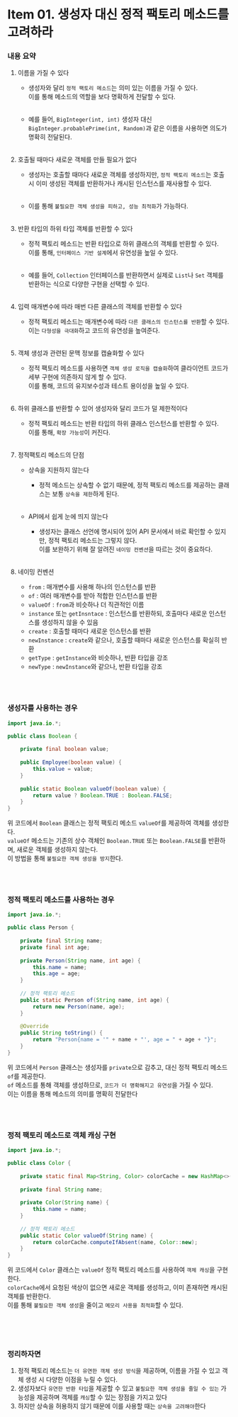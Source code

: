 # Item 01. 생성자 대신 정적 팩토리 메소드를 고려하라

### 내용 요약 <br>
1. 이름을 가질 수 있다
    - 생성자와 달리 `정적 팩토리 메소드`는 의미 있는 이름을 가질 수 있다. <br>
      이를 통해 메소드의 역할을 보다 명확하게 전달할 수 있다. <br><br>

    - 예를 들어, `BigInteger(int, int)` 생성자 대신 `BigInteger.probablePrime(int, Random)`과 같은 이름을 사용하면 의도가 명확히 전달된다. <br><br>


2. 호출될 때마다 새로운 객체를 만들 필요가 없다
    - 생성자는 호출할 때마다 새로운 객체를 생성하지만, `정적 팩토리 메소드`는 호출 시 이미 생성된 객체를 반환하거나 캐시된 인스턴스를 재사용할 수 있다. <br><br>

    - 이를 통해 `불필요한 객체 생성을 피하고, 성능 최적화`가 가능하다. <br><br>

3. 반환 타입의 하위 타입 객체를 반환할 수 있다
    - 정적 팩토리 메소드는 반환 타입으로 하위 클래스의 객체를 반환할 수 있다. <br>
      이를 통해, `인터페이스 기반 설계`에서 유연성을 높일 수 있다. <br><br>

    - 예를 들어, `Collection` 인터페이스를 반환하면서 실제로 `List`나 `Set` 객체를 반환하는 식으로 다양한 구현을 선택할 수 있다. <br><br>

4. 입력 매개변수에 따라 매번 다른 클래스의 객체를 반환할 수 있다
    - 정적 팩토리 메소드는 매개변수에 따라 `다른 클래스의 인스턴스를 반환`할 수 있다. <br>
      이는 `다형성을 극대화`하고 코드의 유연성을 높여준다. <br><br>

5. 객체 생성과 관련된 문맥 정보를 캡슐화할 수 있다
   - 정적 팩토리 메소드를 사용하면 `객체 생성 로직을 캡슐화`하여 클라이언트 코드가 세부 구현에 의존하지 않게 할 수 있다. <br>
     이를 통해, 코드의 유지보수성과 테스트 용이성을 높일 수 있다. <br><br>


7. 하위 클래스를 반환할 수 있어 생성자와 달리 코드가 덜 제한적이다
   - 정적 팩토리 메소드는 반환 타입의 하위 클래스 인스턴스를 반환할 수 있다. <br>
     이를 통해, `확장 가능성`이 커진다. <br><br>

8. 정적팩토리 메소드의 단점
   - 상속을 지원하지 않는다
     - 정적 메소드는 상속할 수 없기 때문에, 정적 팩토리 메소드를 제공하는 클래스는 보통 `상속을 제한`하게 된다. <br><br>

   - API에서 쉽게 눈에 띄지 않는다
     - 생성자는 클래스 선언에 명시되어 있어 API 문서에서 바로 확인할 수 있지만, 정적 팩토리 메소드는 그렇지 않다. <br>
       이를 보완하기 위해 잘 알려진 `네이밍 컨벤션`을 따르는 것이 중요하다. <br><br>

9. 네이밍 컨벤션
   - `from` : 매개변수를 사용해 하나의 인스턴스를 반환
   - `of` : 여러 매개변수를 받아 적합한 인스턴스를 반환
   - `valueOf` : `from`과 비슷하나 더 직관적인 이름
   - `instance` 또는 `getInsntace` : 인스턴스를 반환하되, 호출마다 새로운 인스턴스를 생성하지 않을 수 있음
   - `create` : 호출할 때마다 새로운 인스턴스를 반환
   - `newInstance` : `create`와 같으나, 호출할 때마다 새로운 인스턴스를 확실히 반환
   - `getType` : `getInstance`와 비슷하나, 반환 타입을 강조
   - `newType` : `newInstance`와 같으나, 반환 타입을 강조


<br><br>


### 생성자를 사용하는 경우
```java
import java.io.*;

public class Boolean {
   
    private final boolean value;
    
    public Employee(boolean value) {
        this.value = value;
    }
    
    public static Boolean valueOf(boolean value) {
        return value ? Boolean.TRUE : Boolean.FALSE;
    }
}
```
위 코드에서 `Boolean` 클래스는 정적 팩토리 메소드 `valueOf`를 제공하여 객체를 생성한다. <br>
`valueOf` 메소드는 기존의 상수 객체인 `Boolean.TRUE` 또는 `Boolean.FALSE`를 반환하며, 새로운 객체를 생성하지 않는다. <br>
이 방법을 통해 `불필요한 객체 생성을 방지`한다. 

<br><br>


### 정적 팩토리 메소드를 사용하는 경우
```java
import java.io.*;

public class Person {
   
    private final String name;
    private final int age;
    
    private Person(String name, int age) {
        this.name = name;
        this.age = age;
    }
    
    // 정적 팩토리 메소드
    public static Person of(String name, int age) {
        return new Person(name, age);
    }
    
    @Override
    public String toString() {
        return "Person{name = '" + name + "', age = " + age + "}";
    }
}
```
위 코드에서 `Person` 클래스는 생성자를 `private`으로 감추고, 대신 정적 팩토리 메소드 `of`를 제공한다. <br>
`of` 메소드를 통해 객체를 생성하므로, `코드가 더 명확해지고 유연성`을 가질 수 있다. <br>
이는 이름을 통해 메소드의 의미를 명확히 전달한다

<br><br>



### 정적 팩토리 메소드로 객체 캐싱 구현
```java
import java.io.*;

public class Color {
   
    private static final Map<String, Color> colorCache = new HashMap<>();
   
    private final String name;
    
    private Color(String name) {
        this.name = name;
    }
    
    // 정적 팩토리 메소드
    public static Color valueOf(String name) {
        return colorCache.computeIfAbsent(name, Color::new);
    }
}
```
위 코드에서 `Color` 클래스는 `valueOf` 정적 팩토리 메소드를 사용하여 `객체 캐싱`을 구현한다. <br>
`colorCache`에서 요청된 색상이 없으면 새로운 객체를 생성하고, 이미 존재하면 캐시된 객체를 반환한다. <br>
이를 통해 `불필요한 객체 생성`을 줄이고 `메모리 사용을 최적화`할 수 있다. <br><br>

<br><br>


### 정리하자면
1. 정적 팩토리 메소드는 `더 유연한 객체 생성 방식`을 제공하며, 이름을 가질 수 있고 객체 생성 시 다양한 이점을 누릴 수 있다. 
2. 생성자보다 `유연한 반환 타입`을 제공할 수 있고 `불필요한 객체 생성을 줄일 수 있는` 가능성을 제공하며 객체를 `캐싱`할 수 있는 장점을 가지고 있다
3. 하지만 상속을 허용하지 않기 때문에 이를 사용할 때는 `상속을 고려해야`한다
